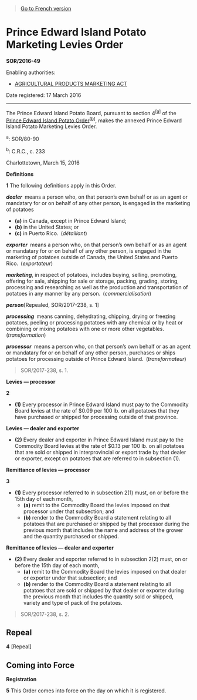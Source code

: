 > [Go to French version](/fr/Règlements/Décrets,%20ordonnances%20et%20règlements%20statutaires/2016/49.md)

# Prince Edward Island Potato Marketing Levies Order

**SOR/2016-49**

Enabling authorities: 
- [AGRICULTURAL PRODUCTS MARKETING ACT](/en/Acts/Revised%20Statutes%20of%20Canada/A/A-6.md)

Date registered: 17 March 2016

----------

The Prince Edward Island Potato Board, pursuant to section 4<sup><a href='#fn_a'>[a]</a></sup> of the [Prince Edward Island Potato Order](/en/Regulations/Consolidated%20Regulations%20of%20Canada/201-300/C.R.C.,%20c.%20233.md)<sup><a href='#fn_b'>[b]</a></sup>, makes the annexed Prince Edward Island Potato Marketing Levies Order.

<a name='fn_a'><sup>a</sup></a>: SOR/80-90<br />

<a name='fn_b'><sup>b</sup></a>: C.R.C., c. 233<br />

Charlottetown, March 15, 2016




**Definitions**

**1** The following definitions apply in this Order.

***dealer*** means a person who, on that person’s own behalf or as an agent or mandatary for or on behalf of any other person, is engaged in the marketing of potatoes
- **(a)** in Canada, except in Prince Edward Island;
- **(b)** in the United States; or
- **(c)** in Puerto Rico. (*détaillant*)

***exporter*** means a person who, on that person’s own behalf or as an agent or mandatary for or on behalf of any other person, is engaged in the marketing of potatoes outside of Canada, the United States and Puerto Rico. (*exportateur*)

***marketing***, in respect of potatoes, includes buying, selling, promoting, offering for sale, shipping for sale or storage, packing, grading, storing, processing and researching as well as the production and transportation of potatoes in any manner by any person. (*commercialisation*)

***person***[Repealed, SOR/2017-238, s. 1]

***processing*** means canning, dehydrating, chipping, drying or freezing potatoes, peeling or processing potatoes with any chemical or by heat or combining or mixing potatoes with one or more other vegetables. (*transformation*)

***processor*** means a person who, on that person’s own behalf or as an agent or mandatary for or on behalf of any other person, purchases or ships potatoes for processing outside of Prince Edward Island. (*transformateur*)
> SOR/2017-238, s. 1.





**Levies — processor**

**2** 

- **(1)** Every processor in Prince Edward Island must pay to the Commodity Board levies at the rate of $0.09 per 100 lb. on all potatoes that they have purchased or shipped for processing outside of that province.

**Levies — dealer and exporter**

- **(2)** Every dealer and exporter in Prince Edward Island must pay to the Commodity Board levies at the rate of $0.13 per 100 lb. on all potatoes that are sold or shipped in interprovincial or export trade by that dealer or exporter, except on potatoes that are referred to in subsection (1).




**Remittance of levies — processor**

**3** 

- **(1)** Every processor referred to in subsection 2(1) must, on or before the 15th day of each month,
	- **(a)** remit to the Commodity Board the levies imposed on that processor under that subsection; and
	- **(b)** render to the Commodity Board a statement relating to all potatoes that are purchased or shipped by that processor during the previous month that includes the name and address of the grower and the quantity purchased or shipped.

**Remittance of levies — dealer and exporter**

- **(2)** Every dealer and exporter referred to in subsection 2(2) must, on or before the 15th day of each month,
	- **(a)** remit to the Commodity Board the levies imposed on that dealer or exporter under that subsection; and
	- **(b)** render to the Commodity Board a statement relating to all potatoes that are sold or shipped by that dealer or exporter during the previous month that includes the quantity sold or shipped, variety and type of pack of the potatoes.
> SOR/2017-238, s. 2.





## Repeal


**4** [Repeal]




## Coming into Force



**Registration**

**5** This Order comes into force on the day on which it is registered.


